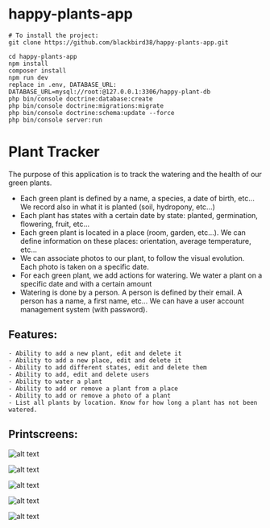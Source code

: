 # happy-plants-app

```
# To install the project:
git clone https://github.com/blackbird38/happy-plants-app.git

cd happy-plants-app
npm install
composer install
npm run dev
replace in .env, DATABASE_URL: DATABASE_URL=mysql://root:@127.0.0.1:3306/happy-plant-db
php bin/console doctrine:database:create
php bin/console doctrine:migrations:migrate
php bin/console doctrine:schema:update --force
php bin/console server:run
```


# Plant Tracker

The purpose of this application is to track the watering and the health of our green plants.

- Each green plant is defined by a name, a species, a date of birth, etc... We record also in what it is planted (soil, hydropony, etc...)
- Each plant has states with a certain date by state: planted, germination, flowering, fruit, etc...
- Each green plant is located in a place (room, garden, etc...). We can define information on these places: orientation, average temperature, etc...
- We can associate photos to our plant, to follow the visual evolution. Each photo is taken on a specific date.
- For each green plant, we add actions for watering. We water a plant on a specific date and with a certain amount
- Watering is done by a person. A person is defined by their email. A person has a name, a first name, etc... We can have a user account management system (with password).

## Features:
    - Ability to add a new plant, edit and delete it
    - Ability to add a new place, edit and delete it
    - Ability to add different states, edit and delete them
    - Ability to add, edit and delete users
    - Ability to water a plant
    - Ability to add or remove a plant from a place
    - Ability to add or remove a photo of a plant
    - List all plants by location. Know for how long a plant has not been watered.
  

## Printscreens:

 ![alt text](https://1.bp.blogspot.com/-zz4cxdDRiDk/XdREW2FhNRI/AAAAAAAAACs/BsXBB9i2gcoTj39uITaCQw22SrJcx4QvACKgBGAsYHg/s1600/Capture23.PNG "Printscreen")
 
  ![alt text](https://1.bp.blogspot.com/-3O2RU44pozg/XdREW1GpmOI/AAAAAAAAACs/1eFlGGPpe6IEX9x1olWruBaVG2_FClT1wCKgBGAsYHg/s1600/Capture27.PNG "Printscreen")
 
 ![alt text](https://1.bp.blogspot.com/-vvSmGPH72pM/XdREW4a10cI/AAAAAAAAACs/Wu_mGtSaIHs3g-haRm-6epJybNdZvw6DQCKgBGAsYHg/s1600/Capture26.PNG "Printscreen")
 
![alt text](https://1.bp.blogspot.com/-WsYk0xWrEFI/XdREW2_G8rI/AAAAAAAAACs/YCeQJLrS5oc_rMgXhtUvGgwpIVvBm-DsACKgBGAsYHg/s1600/Capture25.PNG "Printscreen")

![alt text](https://1.bp.blogspot.com/-B80m-4wfFkU/XdREWxDeKlI/AAAAAAAAACs/KHPt8GO6fGo_I_fX8OlfcCgJ_ZVT2QNOACKgBGAsYHg/s1600/Capture22.PNG "Printscreen")

